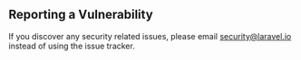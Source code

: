 ## Reporting a Vulnerability

If you discover any security related issues, please email security@laravel.io instead of using the issue tracker.
